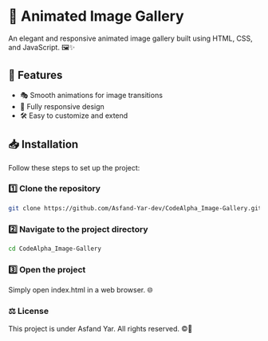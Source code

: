 # 🎨 Animated Image Gallery

An elegant and responsive animated image gallery built using HTML, CSS, and JavaScript. 🖼️✨

## 🚀 Features
- 🎭 Smooth animations for image transitions  
- 📱 Fully responsive design  
- 🛠️ Easy to customize and extend  

## 📥 Installation

Follow these steps to set up the project:

### 1️⃣ Clone the repository  
```sh
git clone https://github.com/Asfand-Yar-dev/CodeAlpha_Image-Gallery.git
```
### 2️⃣ Navigate to the project directory
```sh
cd CodeAlpha_Image-Gallery
```

### 3️⃣ Open the project
Simply open index.html in a web browser. 🌐

### ⚖️ License
This project is under Asfand Yar. All rights reserved. ©️🚫
